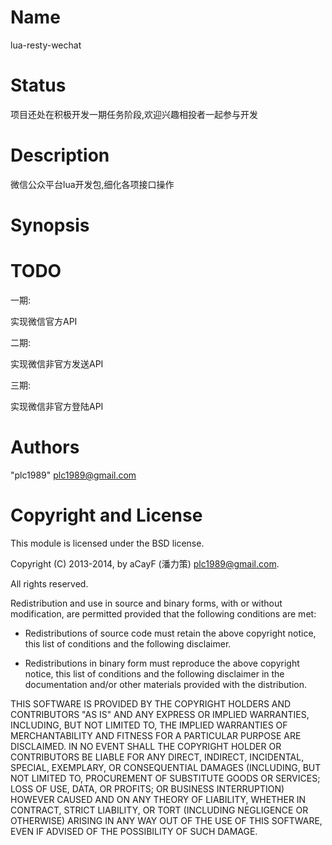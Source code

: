 Name
====

lua-resty-wechat

Status
======

项目还处在积极开发一期任务阶段,欢迎兴趣相投者一起参与开发

Description
===========

微信公众平台lua开发包,细化各项接口操作

Synopsis
========

TODO
====

一期:

实现微信官方API

二期:

实现微信非官方发送API

三期:

实现微信非官方登陆API

Authors
=======

"plc1989" <plc1989@gmail.com>

Copyright and License
=====================

This module is licensed under the BSD license.

Copyright (C) 2013-2014, by aCayF (潘力策) <plc1989@gmail.com>.

All rights reserved.

Redistribution and use in source and binary forms, with or without modification, are permitted provided that the following conditions are met:

* Redistributions of source code must retain the above copyright notice, this list of conditions and the following disclaimer.

* Redistributions in binary form must reproduce the above copyright notice, this list of conditions and the following disclaimer in the documentation and/or other materials provided with the distribution.

THIS SOFTWARE IS PROVIDED BY THE COPYRIGHT HOLDERS AND CONTRIBUTORS "AS IS" AND ANY EXPRESS OR IMPLIED WARRANTIES, INCLUDING, BUT NOT LIMITED TO, THE IMPLIED WARRANTIES OF MERCHANTABILITY AND FITNESS FOR A PARTICULAR PURPOSE ARE DISCLAIMED. IN NO EVENT SHALL THE COPYRIGHT HOLDER OR CONTRIBUTORS BE LIABLE FOR ANY DIRECT, INDIRECT, INCIDENTAL, SPECIAL, EXEMPLARY, OR CONSEQUENTIAL DAMAGES (INCLUDING, BUT NOT LIMITED TO, PROCUREMENT OF SUBSTITUTE GOODS OR SERVICES; LOSS OF USE, DATA, OR PROFITS; OR BUSINESS INTERRUPTION) HOWEVER CAUSED AND ON ANY THEORY OF LIABILITY, WHETHER IN CONTRACT, STRICT LIABILITY, OR TORT (INCLUDING NEGLIGENCE OR OTHERWISE) ARISING IN ANY WAY OUT OF THE USE OF THIS SOFTWARE, EVEN IF ADVISED OF THE POSSIBILITY OF SUCH DAMAGE.

